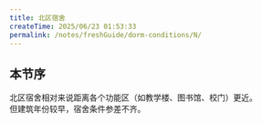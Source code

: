 ```yaml
---
title: 北区宿舍
createTime: 2025/06/23 01:53:33
permalink: /notes/freshGuide/dorm-conditions/N/
---
```


## 本节序

北区宿舍相对来说距离各个功能区（如教学楼、图书馆、校门）更近。  
但建筑年份较早，宿舍条件参差不齐。